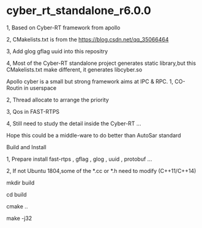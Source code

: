 # cyber_rt_standalone_r6.0.0
1, Based on Cyber-RT framework from apollo

2, CMakelists.txt is from the https://blog.csdn.net/qq_35066464

3, Add glog gflag uuid into this repositry

4, Most of the Cyber-RT standalone project generates static library,but this CMakelists.txt make different, it generates libcyber.so

Apollo cyber is a small but strong framework aims at IPC & RPC.
1, CO-Routin in userspace

2, Thread allocate to arrange the priority

3, Qos in FAST-RTPS

4, Still need to study the detail inside the Cyber-RT
...

Hope this could be a middle-ware to do better than AutoSar standard

Build and Install 

1, Prepare install fast-rtps , gflag , glog , uuid , protobuf ...

2, If not Ubuntu 1804,some of the *.cc or *.h need to modify (C++11/C++14)

mkdir build

cd build

cmake ..

make -j32
